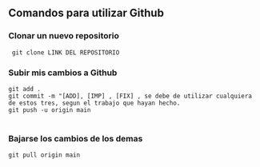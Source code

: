 ## Comandos para utilizar Github 

### Clonar un nuevo repositorio

  ``` git clone LINK DEL REPOSITORIO```

### Subir mis cambios a Github 

  ``` git add . ``` <br/>
  ``` git commit -m "[ADD], [IMP] , [FIX] , se debe de utilizar cualquiera de estos tres, segun el trabajo que hayan hecho. ``` <br/>
  ``` git push -u origin main ``` <br/>
<br/>
### Bajarse los cambios de los demas <br/>

   ``` git pull origin main ```
